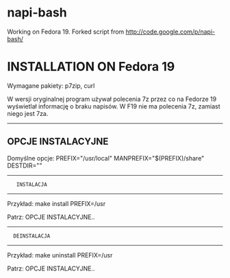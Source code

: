 napi-bash
=========

Working on Fedora 19. Forked script from http://code.google.com/p/napi-bash/ 

INSTALLATION ON Fedora 19
=========

Wymagane pakiety:
p7zip, curl

W wersji oryginalnej program używał polecenia 7z przez co na Fedorze 19 wyświetlał informację o braku napisów. W F19 nie ma polecenia 7z, zamiast niego jest 7za. 

------------------------
   OPCJE INSTALACYJNE
------------------------
Domyślne opcje:
  PREFIX="/usr/local"
  MANPREFIX="$(PREFIX)/share"
  DESTDIR=""

------------------------
       INSTALACJA
------------------------
Przykład:
  make install PREFIX=/usr

Patrz: OPCJE INSTALACYJNE..

------------------------
      DEINSTALACJA
------------------------
Przykład:
  make uninstall PREFIX=/usr

Patrz: OPCJE INSTALACYJNE..

